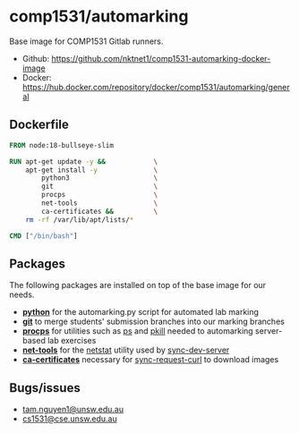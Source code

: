 # comp1531/automarking

Base image for COMP1531 Gitlab runners.

- Github: https://github.com/nktnet1/comp1531-automarking-docker-image
- Docker: https://hub.docker.com/repository/docker/comp1531/automarking/general

## Dockerfile

```dockerfile
FROM node:18-bullseye-slim

RUN apt-get update -y &&            \
    apt-get install -y              \
        python3                     \
        git                         \
        procps                      \
        net-tools                   \
        ca-certificates &&          \
    rm -rf /var/lib/apt/lists/*

CMD ["/bin/bash"]
```

## Packages

The following packages are installed on top of the base image for our needs.

- **[python](https://www.python.org)** for the automarking.py script for automated lab marking
- **[git](https://git-scm.com)** to merge students' submission branches into our marking branches
- **[procps](https://www.linux.co.cr/ldp/lfs/appendixa/procps.html)** for utilities such as [ps](https://man7.org/linux/man-pages/man1/ps.1.html) and [pkill](https://linux.die.net/man/1/pkill) needed to automarking server-based lab exercises
- **[net-tools](https://net-tools.sourceforge.io)** for the [netstat](https://linux.die.net/man/8/netstat) utility used by [sync-dev-server](https://github.com/nktnet1/sync-dev-server)
- **[ca-certificates](https://packages.debian.org/bullseye/ca-certificates)** necessary for [sync-request-curl](https://github.com/nktnet1/sync-request-curl) to download images

## Bugs/issues

- tam.nguyen1@unsw.edu.au
- cs1531@cse.unsw.edu.au
